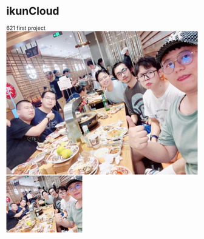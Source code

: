 # ikunCloud
621 first project
![一群大帅逼](https://github.com/lexiaoyao12138/ikunCloud/blob/main/config/png/621.jpg?raw=true)
<img src="https://github.com/lexiaoyao12138/ikunCloud/blob/main/config/png/621.jpg?raw=true" width="200px" alt="大帅逼">
